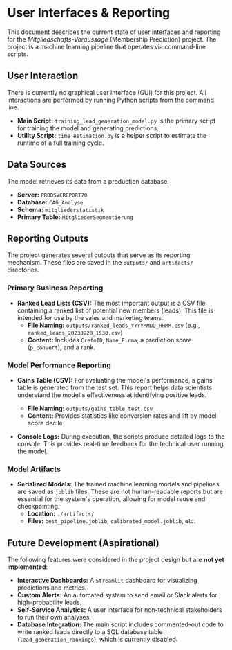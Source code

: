 # User Interfaces & Reporting

This document describes the current state of user interfaces and reporting for the *Mitgliedschafts-Voraussage* (Membership Prediction) project. The project is a machine learning pipeline that operates via command-line scripts.

## User Interaction

There is currently no graphical user interface (GUI) for this project. All interactions are performed by running Python scripts from the command line.

- **Main Script:** `training_lead_generation_model.py` is the primary script for training the model and generating predictions.
- **Utility Script:** `time_estimation.py` is a helper script to estimate the runtime of a full training cycle.

## Data Sources

The model retrieves its data from a production database:

- **Server:** `PRODSVCREPORT70`
- **Database:** `CAG_Analyse`
- **Schema:** `mitgliederstatistik`
- **Primary Table:** `MitgliederSegmentierung`

## Reporting Outputs

The project generates several outputs that serve as its reporting mechanism. These files are saved in the `outputs/` and `artifacts/` directories.

### Primary Business Reporting

- **Ranked Lead Lists (CSV):** The most important output is a CSV file containing a ranked list of potential new members (leads). This file is intended for use by the sales and marketing teams.
  - **File Naming:** `outputs/ranked_leads_YYYYMMDD_HHMM.csv` (e.g., `ranked_leads_20230928_1530.csv`)
  - **Content:** Includes `CrefoID`, `Name_Firma`, a prediction score (`p_convert`), and a rank.

### Model Performance Reporting

- **Gains Table (CSV):** For evaluating the model's performance, a gains table is generated from the test set. This report helps data scientists understand the model's effectiveness at identifying positive leads.
  - **File Naming:** `outputs/gains_table_test.csv`
  - **Content:** Provides statistics like conversion rates and lift by model score decile.

- **Console Logs:** During execution, the scripts produce detailed logs to the console. This provides real-time feedback for the technical user running the model.

### Model Artifacts

- **Serialized Models:** The trained machine learning models and pipelines are saved as `joblib` files. These are not human-readable reports but are essential for the system's operation, allowing for model reuse and checkpointing.
  - **Location:** `./artifacts/`
  - **Files:** `best_pipeline.joblib`, `calibrated_model.joblib`, etc.

## Future Development (Aspirational)

The following features were considered in the project design but are **not yet implemented**:

- **Interactive Dashboards:** A `Streamlit` dashboard for visualizing predictions and metrics.
- **Custom Alerts:** An automated system to send email or Slack alerts for high-probability leads.
- **Self-Service Analytics:** A user interface for non-technical stakeholders to run their own analyses.
- **Database Integration:** The main script includes commented-out code to write ranked leads directly to a SQL database table (`lead_generation_rankings`), which is currently disabled.
